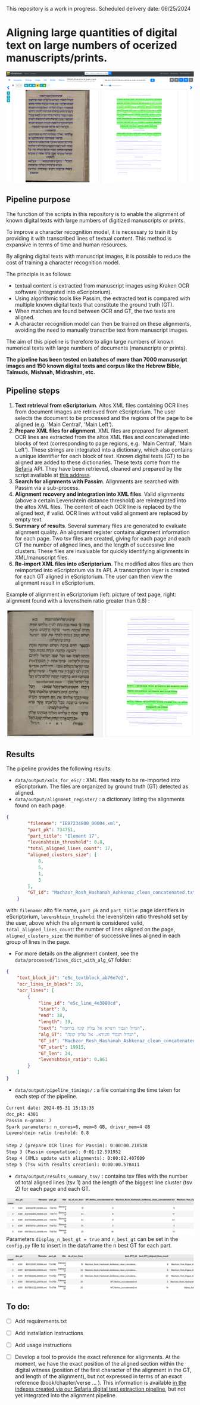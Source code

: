 This repository is a work in progress.
Scheduled delivery date: 06/25/2024
# Aligning large quantities of digital text on large numbers of ocerized manuscripts/prints.

![alt text](images/alignment-example_1.png)

## Pipeline purpose
The function of the scripts in this repository is to enable the alignment of known digital texts with large numbers of digitized manuscripts or prints.

To improve a character recognition model, it is necessary to train it by providing it with transcribed lines of textual content.
This method is expansive in terms of time and human resources.

By aligning digital texts with manuscript images, it is possible to reduce the cost of training a character recognition model.

The principle is as follows:
- textual content is extracted from manuscript images using Kraken OCR software (integrated into eScriptorium).
- Using algorithmic tools like Passim, the extracted text is compared with multiple known digital texts that constitute the ground truth (GT).
- When matches are found between OCR and GT, the two texts are aligned.
- A character recognition model can then be trained on these alignments, avoiding the need to manually transcribe text from manuscript images.

The aim of this pipeline is therefore to align large numbers of known numerical texts with large numbers of documents (manuscripts or prints).

**The pipeline has been tested on batches of more than 7000 manuscript images and 150 known digital texts and corpus like the Hebrew Bible, Talmuds, Mishnah, Midrashim, etc.**
  

## Pipeline steps

1. **Text retrieval from eScriptorium**. Altos XML files containing OCR lines from document images are retrieved from eScriptorium. The user selects the document to be processed and the regions of the page to be aligned (e.g. 'Main Central', 'Main Left').
2. **Prepare XML files for alignment**. XML files are prepared for alignment. OCR lines are extracted from the altos XML files and concatenated into blocks of text (corresponding to page regions, e.g. 'Main Central', 'Main Left'). These strings are integrated into a dictionary, which also contains a unique identifier for each block of text. Known digital texts (GT) to be aligned are added to these dictionaries. These texts come from the [Sefaria](https://www.sefaria.org/texts) API. They have been retrieved, cleaned and prepared by the script available at [this address](https://github.com/Freymat/from_Sefaria_to_Passim).
3. **Search for alignments with Passim**. Alignments are searched with Passim via a sub-process.
4. **Alignment recovery and integration into XML files**. Valid alignments (above a certain Levenshtein distance threshold) are reintegrated into the altos XML files. The content of each OCR line is replaced by the aligned text, if valid. OCR lines without valid alignment are replaced by empty text.
5. **Summary of results**. Several summary files are generated to evaluate alignment quality. An alignment register contains alignment information for each page. Two tsv files are created, giving for each page and each GT the number of aligned lines, and the length of successive line clusters. These files are invaluable for quickly identifying alignments in XML/manuscript files.
6. **Re-import XML files into eScriptorium**. The modified altos files are then reimported into eScriptorium via its API. A transcription layer is created for each GT aligned in eScriptorium. The user can then view the alignment result in eScriptorium.

Example of alignment in eScriptorium (left: picture of text page, right: alignment found with a levensthein ratio greater than 0.8) :

![alt text](images/alignment-example_2.png)

## Results
The pipeline provides the following results:
- `data/output/xmls_for_eSc/` : XML files ready to be re-imported into eScriptorium. The files are organized by ground truth (GT) detected as aligned.
- `data/output/alignment_register/` : a dictionary listing the alignments found on each page.

```json
{
        "filename": "IE87234800_00004.xml",
        "part_pk": 734751,
        "part_title": "Element 17",
        "levenshtein_threshold": 0.8,
        "total_aligned_lines_count": 17,
        "aligned_clusters_size": [
            8,
            5,
            1,
            3
        ],
        "GT_id": "Machzor_Rosh_Hashanah_Ashkenaz_clean_concatenated.txt"
    }
```
with:
    `filename`: alto file name, `part_pk` and `part_title`: page identifiers in eScriptorium, `levenshtein_treshold`: the levenshtein ratio threshold set by the user, above which the alignment is considered valid, `total_aligned_lines_count`: the number of lines aligned on the page, `aligned_clusters_size`: the number of successive lines aligned in each group of lines in the page.

- For more details on the alignment content, see the `data/processed/lines_dict_with_alg_GT` folder:

```json
{
    "text_block_id": "eSc_textblock_ab76e7e2",
    "ocr_lines_in_block": 19,
    "ocr_lines": [
        {
            "line_id": "eSc_line_4e3880cd",
            "start": 0,
            "end": 38,
            "length": 39,
            "text": "הגדול הגבור ודנורא אל עליון קונה ברחמיו",
            "alg_GT": "הגדול הגבור והנורא. אל עליון קונה",
            "GT_id": "Machzor_Rosh_Hashanah_Ashkenaz_clean_concatenated.txt",
            "GT_start": 19915,
            "GT_len": 34,
            "levenshtein_ratio": 0.861
        }
    ]
}
```

- `data/output/pipeline_timings/` : a file containing the time taken for each step of the pipeline.
```txt
Current date: 2024-05-31 15:13:35
doc_pk: 4381
Passim n-grams: 7
Spark parameters: n_cores=6, mem=8 GB, driver_mem=4 GB
Levenshtein ratio treshold: 0.8

Step 2 (prepare OCR lines for Passim): 0:00:00.210538
Step 3 (Passim computation): 0:01:12.591952
Step 4 (XMLs update with alignments): 0:00:02.407609
Step 5 (Tsv with results creation): 0:00:00.578411
```

- ```data/output/results_summary_tsv/``` : contains tsv files with the number of total aligned lines (tsv 1) and the length of the biggest line cluster (tsv 2) for each page and each GT.

![alt text](images/tsv_pandas_biggest_cluster.png)
Parameters `display_n_best_gt = true` and `n_best_gt` can be set in the `config.py` file to insert in the dataframe the n best GT for each part.

![alt text](images/tsv_pandas_nbest.png)



## To do:
- [ ] Add requirements.txt
- [ ] Add installation instructions
- [ ] Add usage instructions
- [ ] Develop a tool to provide the exact reference for alignments. At the moment, we have the exact position of the aligned section within the digital witness (position of the first character of the alignment in the GT, and length of the alignment), but not expressed in terms of an exact reference (book/chapter/verse ... ). This information is available [in the indexes created via our Sefaria digital text extraction pipeline](https://github.com/Freymat/from_Sefaria_to_Passim/tree/main/Corpuses_prepared_for_passim), but not yet integrated into the alignment pipeline.


